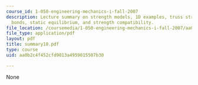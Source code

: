 ```yaml
---
course_id: 1-050-engineering-mechanics-i-fall-2007
description: Lecture summary on strength models, 1D examples, truss structures, atomic
  bonds, static equilibrium, and strength compatibility.
file_location: /coursemedia/1-050-engineering-mechanics-i-fall-2007/aa0b2c4f452cfd9013a4959015507b30_summary10.pdf
file_type: application/pdf
layout: pdf
title: summary10.pdf
type: course
uid: aa0b2c4f452cfd9013a4959015507b30

---
```

None